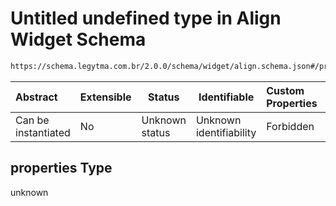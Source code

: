 # Untitled undefined type in Align Widget Schema

```txt
https://schema.legytma.com.br/2.0.0/schema/widget/align.schema.json#/properties
```




| Abstract            | Extensible | Status         | Identifiable            | Custom Properties | Additional Properties | Access Restrictions | Defined In                                                                       |
| :------------------ | ---------- | -------------- | ----------------------- | :---------------- | --------------------- | ------------------- | -------------------------------------------------------------------------------- |
| Can be instantiated | No         | Unknown status | Unknown identifiability | Forbidden         | Allowed               | none                | [align.schema.json\*](../schema/widget/align.schema.json) |

## properties Type

unknown
